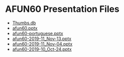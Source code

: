 <!--
This is a machine generated file, and should not be edited, as it will be overwritten with future updates.
-->

# AFUN60 Presentation Files

- [Thumbs.db](https://globaleventcdn.blob.core.windows.net/assets/afun/afun60/Thumbs.db)
- [afun60.pptx](https://globaleventcdn.blob.core.windows.net/assets/afun/afun60/afun60.pptx)
- [afun60-portuguese.pptx](https://globaleventcdn.blob.core.windows.net/assets/afun/afun60/afun60-portuguese.pptx)
- [afun60-2019-11_Nov-13.pptx](https://globaleventcdn.blob.core.windows.net/assets/afun/afun60/afun60-2019-11_Nov-13.pptx)
- [afun60-2019-11_Nov-04.pptx](https://globaleventcdn.blob.core.windows.net/assets/afun/afun60/afun60-2019-11_Nov-04.pptx)
- [afun60-2019-10_Oct-24.pptx](https://globaleventcdn.blob.core.windows.net/assets/afun/afun60/afun60-2019-10_Oct-24.pptx)


